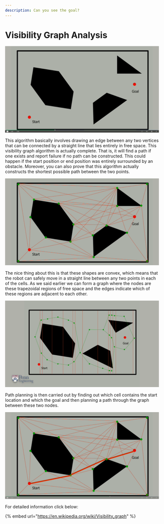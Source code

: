 ```yaml
---
description: Can you see the goal?
---
```


# Visibility Graph Analysis

![](../../.gitbook/assets/Visibility1.png)

This algorithm basically involves drawing an edge between any two vertices that can be connected by a straight line that lies entirely in free space. This visibility graph algorithm is actually complete. That is, it will find a path if one exists and report failure if no path can be constructed. This could happen if the start position or end position was entirely surrounded by an obstacle. Moreover, you can also prove that this algorithm actually constructs the shortest possible path between the two points.

![](../../.gitbook/assets/visibliity.png)

The nice thing about this is that these shapes are convex, which means that the robot can safely move in a straight line between any two points in each of the cells. As we said earlier we can form a graph where the nodes are these trapezoidal regions of free space and the edges indicate which of these regions are adjacent to each other.&#x20;

![](../../.gitbook/assets/visibility21.png)

Path planning is then carried out by finding out which cell contains the start location and which the goal and then planning a path through the graph between these two nodes.

![](../../.gitbook/assets/visiblilty22.png)

For detailed information click below:

{% embed url="https://en.wikipedia.org/wiki/Visibility_graph" %}
